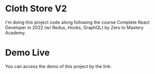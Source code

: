 # Cloth Store V2
I'm doing this project code along following the course Complete React Developer in 2022 (w/ Redux, Hooks, GraphQL) by Zero to Mastery Academy.

# Demo Live
You can access the demo of this project by the link: 
